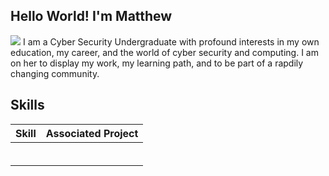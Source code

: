 ## Hello World! I'm Matthew
<a href="https://www.linkedin.com/in/matthew-howard-72b3552b3/"><img src="https//img/shields.io/badge/-LinkedIn-0072b1?&style-for-the-badge&logo=linkedin&logocolor=white" /></a>
                                                                                                                            I am a Cyber Security Undergraduate with profound interests in my own education, my career, and the world of cyber security and computing. I am on her to display my work, my learning path, and to be part of a rapdily changing community.                                                   
## Skills


| Skill                                         | Associated Project         |
|-----------------------------------------------|----------------------------|
|          | |
|  | |
|          | |
|      | |
|                | |
|  | |
